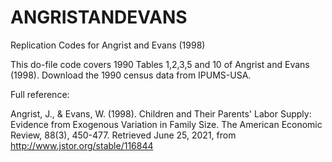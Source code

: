 # ANGRISTANDEVANS
Replication Codes for Angrist and Evans (1998)

This do-file code covers 1990 Tables 1,2,3,5 and 10 of Angrist and Evans (1998). Download the 1990 census data from IPUMS-USA.

Full reference:

Angrist, J., & Evans, W. (1998). Children and Their Parents' Labor Supply: Evidence from Exogenous Variation in Family Size.
The American Economic Review, 88(3), 450-477. Retrieved June 25, 2021, from http://www.jstor.org/stable/116844

